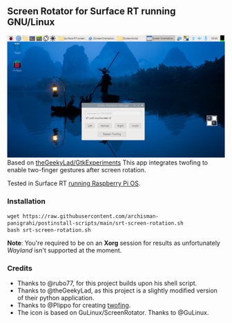 ## Screen Rotator for Surface RT running GNU/Linux
![screenshot](Screenshots/screenshot1.png)
Based on [theGeekyLad/GtkExperiments](https://github.com/theGeekyLad/GtkExperiments)
This app integrates twofing to enable two-finger gestures after screen rotation.

Tested in Surface RT [running Raspberry Pi OS](https://openrt.gitbook.io/open-surfacert/surface-rt/linux/root-filesystem/distros/raspberry-pi-os).
### Installation

```
wget https://raw.githubusercontent.com/archisman-panigrahi/postinstall-scripts/main/srt-screen-rotation.sh
bash srt-screen-rotation.sh
```


**Note**: You're required to be on an **Xorg** session for results as unfortunately _Wayland_ isn't supported at the moment.

### Credits

- Thanks to @rubo77, for this project builds upon his shell script.
- Thanks to @theGeekyLad, as this project is a slightly modified version of their python application.
- Thanks to @Plippo for creating [twofing](https://github.com/plippo/twofing).
- The icon is based on GuLinux/ScreenRotator. Thanks to @GuLinux.

